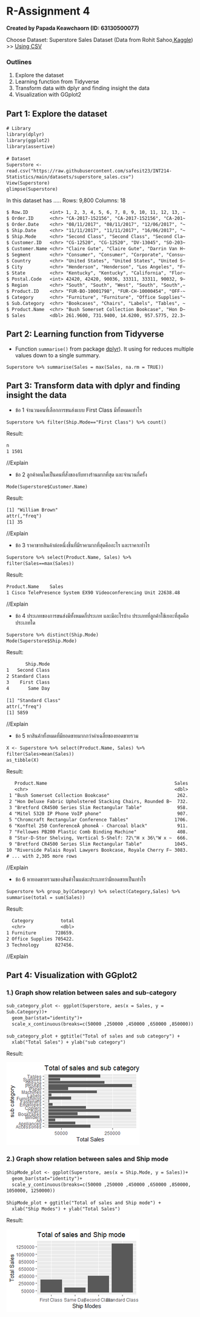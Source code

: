 # R-Assignment 4

**Created by Papada Keawchaorn (ID: 63130500077)**

Choose Dataset: 
Superstore Sales Dataset (Data from Rohit Sahoo,[Kaggle](https://www.kaggle.com/rohitsahoo/sales-forecasting)) >> [Using CSV](https://raw.githubusercontent.com/safesit23/INT214-Statistics/main/datasets/superstore_sales.csv)


### Outlines
1. Explore the dataset
2. Learning function from Tidyverse
3. Transform data with dplyr and finding insight the data
4. Visualization with GGplot2

## Part 1: Explore the dataset

```
# Library
library(dplyr)
library(ggplot2)
library(assertive)

# Dataset
Superstore <- read.csv("https://raw.githubusercontent.com/safesit23/INT214-Statistics/main/datasets/superstore_sales.csv")
View(Superstore)
glimpse(Superstore)
```

In this dataset has .....
Rows: 9,800
Columns: 18
```
$ Row.ID        <int> 1, 2, 3, 4, 5, 6, 7, 8, 9, 10, 11, 12, 13, ~
$ Order.ID      <chr> "CA-2017-152156", "CA-2017-152156", "CA-201~
$ Order.Date    <chr> "08/11/2017", "08/11/2017", "12/06/2017", "~
$ Ship.Date     <chr> "11/11/2017", "11/11/2017", "16/06/2017", "~
$ Ship.Mode     <chr> "Second Class", "Second Class", "Second Cla~
$ Customer.ID   <chr> "CG-12520", "CG-12520", "DV-13045", "SO-203~
$ Customer.Name <chr> "Claire Gute", "Claire Gute", "Darrin Van H~
$ Segment       <chr> "Consumer", "Consumer", "Corporate", "Consu~
$ Country       <chr> "United States", "United States", "United S~
$ City          <chr> "Henderson", "Henderson", "Los Angeles", "F~
$ State         <chr> "Kentucky", "Kentucky", "California", "Flor~
$ Postal.Code   <int> 42420, 42420, 90036, 33311, 33311, 90032, 9~
$ Region        <chr> "South", "South", "West", "South", "South",~
$ Product.ID    <chr> "FUR-BO-10001798", "FUR-CH-10000454", "OFF-~
$ Category      <chr> "Furniture", "Furniture", "Office Supplies"~
$ Sub.Category  <chr> "Bookcases", "Chairs", "Labels", "Tables", ~
$ Product.Name  <chr> "Bush Somerset Collection Bookcase", "Hon D~
$ Sales         <dbl> 261.9600, 731.9400, 14.6200, 957.5775, 22.3~
```



## Part 2: Learning function from Tidyverse

- Function `summarise()` from package [dplyr](https://dplyr.tidyverse.org/articles/dplyr.html#select-columns-with-select)). It using for reduces multiple values down to a single summary.

```
Superstore %>% summarise(Sales = max(Sales, na.rm = TRUE))
```


## Part 3: Transform data with dplyr and finding insight the data

- ข้อ 1 จำนวนคนที่เลือกการขนส่งแบบ First Class มีทั้งหมดเท่าไร

```
Superstore %>% filter(Ship.Mode=="First Class") %>% count()
```

Result:

```
n
1 1501
```
//Explain

- ข้อ 2 ลูกค้าคนใดเป็นคนที่สั่งของกับทางร้านมากที่สุด และจำนวนกี่ครั้ง

```
Mode(Superstore$Customer.Name)
```

Result:

```
[1] "William Brown"
attr(,"freq")
[1] 35
```
//Explain

- ข้อ 3 ราคาขายสินค้าต่อหนึ่งชิ้นที่มีราคามากที่สุดคืออะไร และราคาเท่าไร

```
Superstore %>% select(Product.Name, Sales) %>% filter(Sales==max(Sales))
```

Result:

```
Product.Name    Sales
1 Cisco TelePresence System EX90 Videoconferencing Unit 22638.48
```
//Explain

- ข้อ 4 ประเภทของการขนส่งมีทั้งหมดกี่ประเภท และมีอะไรบ้าง ประเภทที่ลูกค้าใช้เยอะที่สุดคือประเภทใด

```
Superstore %>% distinct(Ship.Mode)
Mode(Superstore$Ship.Mode)
```

Result:

```
       Ship.Mode
1   Second Class
2 Standard Class
3    First Class
4       Same Day

[1] "Standard Class"
attr(,"freq")
[1] 5859
```
//Explain

- ข้อ 5 หาสินค้าทั้งหมดที่มียอดขายมากกว่าค่าเฉลี่ยของยอดขายรวม

```
X <- Superstore %>% select(Product.Name, Sales) %>% filter(Sales>mean(Sales))
as_tibble(X)
```

Result:

```
   Product.Name                                               Sales
   <chr>                                                      <dbl>
 1 "Bush Somerset Collection Bookcase"                         262.
 2 "Hon Deluxe Fabric Upholstered Stacking Chairs, Rounded B~  732.
 3 "Bretford CR4500 Series Slim Rectangular Table"             958.
 4 "Mitel 5320 IP Phone VoIP phone"                            907.
 5 "Chromcraft Rectangular Conference Tables"                 1706.
 6 "Konftel 250 ConferenceÂ phoneÂ - Charcoal black"           911.
 7 "Fellowes PB200 Plastic Comb Binding Machine"               408.
 8 "Stur-D-Stor Shelving, Vertical 5-Shelf: 72\"H x 36\"W x ~  666.
 9 "Bretford CR4500 Series Slim Rectangular Table"            1045.
10 "Riverside Palais Royal Lawyers Bookcase, Royale Cherry F~ 3083.
# ... with 2,305 more rows
```
//Explain


- ข้อ 6 หายอดขายรวมของสินค้าในแต่ละประเภทว่ามียอดขายเป็นเท่าไร

```
Superstore %>% group_by(Category) %>% select(Category,Sales) %>% summarise(total = sum(Sales))
```

Result:

```
  Category          total
  <chr>             <dbl>
1 Furniture       728659.
2 Office Supplies 705422.
3 Technology      827456.
```
//Explain


## Part 4: Visualization with GGplot2
### 1.) Graph show relation between sales and sub-category
```
sub_category_plot <- ggplot(Superstore, aes(x = Sales, y = Sub.Category))+
  geom_bar(stat="identity")+
  scale_x_continuous(breaks=c(50000 ,250000 ,450000 ,650000 ,850000))

sub_category_plot + ggtitle("Total of sales and sub category") +
  xlab("Total Sales") + ylab("sub category")
```
Result:

![Graph 1](g1.png)

### 2.) Graph show relation between sales and Ship mode
```
ShipMode_plot <- ggplot(Superstore, aes(x = Ship.Mode, y = Sales))+
  geom_bar(stat="identity")+
  scale_y_continuous(breaks=c(50000 ,250000 ,450000 ,650000 ,850000, 1050000, 1250000))

ShipMode_plot + ggtitle("Total of sales and Ship mode") +
  xlab("Ship Modes") + ylab("Total Sales")
```

Result:

![Graph 2](g2.png)

